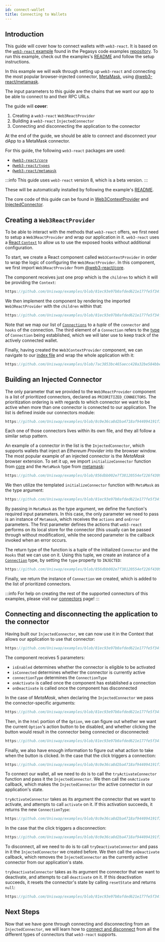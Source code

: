 ```yaml
---
id: connect-wallet
title: Connecting to Wallets
---     
```


## Introduction

This guide will cover how to connect wallets with `web3-react`. It is based on the [`web3-react` example](https://github.com/Uniswap/examples/tree/main/web3-react) found in the Pegasys code examples [repository](https://github.com/Uniswap/examples). To run this example, check out the examples's [README](https://github.com/Uniswap/examples/blob/main/web3-react/README.md) and follow the setup instructions.


In this example we will walk through setting up `web3-react` and connecting the most popular browser-injected connector, [MetaMask](https://metamask.io/), using [@web3-react/metamask](https://www.npmjs.com/package/@web3-react/metamask).


The input parameters to this guide are the chains that we want our app to be able to connect to and their RPC URLs.

The guide will **cover**:

1. Creating a `web3-react` `Web3ReactProvider`
2. Building a `web3-react` `InjectedConnector`
3. Connecting and disconnecting the application to the connector

At the end of the guide, we should be able to connect and disconnect your dApp to a MetaMask connector.

For this guide, the following `web3-react` packages are used:

- [`@web3-react/core`](https://www.npmjs.com/package/@web3-react/core)
- [`@web3-react/types`](https://www.npmjs.com/package/@web3-react/types)
- [`@web3-react/metamask`](https://www.npmjs.com/package/@web3-react/metamask)

:::info
This guide uses `web3-react` version 8, which is a beta version.
:::

These will be automatically installed by following the example's [README](https://github.com/Uniswap/examples/blob/main/web3-react/README.md).

The core code of this guide can be found in [Web3ContextProvider](https://github.com/Uniswap/examples/blob/main/web3-react/src/libs/components/Web3ContextProvider.tsx) and [InjectedConnector](https://github.com/Uniswap/examples/blob/main/web3-react/src/libs/injected.ts).

## Creating a `Web3ReactProvider`

To be able to interact with the methods that `web3-react` offers, we first need to setup a `Web3ReactProvider` and wrap our application in it. `web3-react` uses a [React `Context`](https://reactjs.org/docs/context.html) to allow us to use the exposed hooks without additional configuration. 

To start, we create a React component called `Web3ContextProvider` in order to wrap the logic of configuring the `Web3ReactProvider`. In this component, we first import  `Web3ReactProvider` from [@web3-react/core](https://www.npmjs.com/package/@web3-react/core).

The component receives just one prop which is the `children` to which it will be providing the `Context`:

```typescript reference title="Defining the Web3React component" referenceLinkText="View on Github" customStyling
https://github.com/Uniswap/examples/blob/81ec93e97b0afded621e177fe5f34fc9f98f80b0/web3-react/src/libs/components/Web3ContextProvider.tsx#L24
```

We then implement the component by rendering the imported `Web3ReactProvider` with the `children` within that:


```typescript reference title="Implementing the component" referenceLinkText="View on Github" customStyling
https://github.com/Uniswap/examples/blob/81ec93e97b0afded621e177fe5f34fc9f98f80b0/web3-react/src/libs/components/Web3ContextProvider.tsx#L30-L34
```

Note that we map our list of [`Connections`](https://github.com/Uniswap/examples/blob/856dbb002e7f38120554ef226f4309c96ce6ea79/web3-react/src/libs/connections.ts#L10) to a *tuple* of the `connector` and `hooks` of the connection. The third element of a `Connection` refers to the [type](https://github.com/Uniswap/examples/blob/06980acc8f6d484b719d2c60f5bfe9d766cb95d6/web3-react/src/libs/connections.ts#L16) of `Connection` being established, which we will later use to keep track of the actively connected wallet.

Finally, having created the `Web3ContextProvider` component, we can navigate to our [index file](https://github.com/Uniswap/examples/blob/feat/web3-react/web3-react/src/index.tsx) and wrap the whole application with it:

```typescript reference title="Wrapping our app with the web3 context" referenceLinkText="View on Github" customStyling
https://github.com/Uniswap/examples/blob/7ac3853bc465aecc428a32be584bbeb833b0a63c/web3-react/src/index.tsx#L16-L22
```

## Building an Injected Connector

The only parameter that we provided to the `Web3ReactProvider` component is a list of prioritized connectors, declared as `PRIORITIZED_CONNECTORS`. The prioritization ordering is with regards to which connector we want to be active when more than one connector is connected to our application. The list is defined inside our connectors module: 
```typescript reference title="Creating the prioritized Connectors list" referenceLinkText="View on Github" customStyling
https://github.com/Uniswap/examples/blob/8c0e36ca8d2ba4718af944094191f39da62a9c5c/web3-react/src/libs/connections.ts#L33-L39
```

Each one of those connectors lives within its own file, and they all follow a similar setup pattern. 

An example of a connector in the list is the `InjectedConnector`, which supports wallets that inject an *Ethereum Provider* into the browser window. The most popular example of an injected connector is the *MetaMask* browser extension. To set it up, we import `initializeConnector` function from [core]((https://www.npmjs.com/package/@web3-react/core)) and the `MetaMask` type from [metamask]((https://www.npmjs.com/package/@web3-react/core)):

```typescript reference title="Importing Connector dependencies" referenceLinkText="View on Github" customStyling
https://github.com/Uniswap/examples/blob/856dbb002e7f38120554ef226f4309c96ce6ea79/web3-react/src/libs/injected.ts#L1-L2
```

We then utilize the templated `initializeConnector` function with `MetaMask` as the type argument:

```typescript reference title="Initializing the MetaMask connector" referenceLinkText="View on Github" customStyling
https://github.com/Uniswap/examples/blob/81ec93e97b0afded621e177fe5f34fc9f98f80b0/web3-react/src/libs/injected.ts#L7-L9
```

By passing in `MetaMask` as the type argument, we define the function's required input parameters. In this case, the only parameter we need to pass is an instance of `Metamask`, which receives the `actions` and `onError` parameters. The first parameter defines the actions that `web3-react` performs on its local store for the connector (this usually can be passed through without modification), while the second parameter is the callback invoked when an error occurs.

The return type of the function is a tuple of the initialized `Connector` and the `Hooks` that we can use on it. Using this tuple, we create an instance of a [`Connection`](https://github.com/Uniswap/examples/blob/856dbb002e7f38120554ef226f4309c96ce6ea79/web3-react/src/libs/connections.ts#L10) type, by setting the `type` property to `INJECTED`:


```typescript reference title="Creating a connection instance" referenceLinkText="View on Github" customStyling
https://github.com/Uniswap/examples/blob/856dbb002e7f38120554ef226f4309c96ce6ea79/web3-react/src/libs/injected.ts#L16-L20
```

Finally, we return the instance of `Connection` we created, which is added to the list of prioritized connectors. 

:::info
For help on creating the rest of the supported connectors of this examples, please visit our [connectors](./connectors.md) page!
:::


## Connecting and  disconnecting the application to the connector

Having built our `InjectedConnector`, we can now use it in the Context that allows our application to use that connector:

```typescript reference title="Creating the Option component" referenceLinkText="View on Github" customStyling
https://github.com/Uniswap/examples/blob/81ec93e97b0afded621e177fe5f34fc9f98f80b0/web3-react/src/libs/components/Option.tsx#L5-L11
```

The component receives 5 parameters:
- `isEnabled` determines whether the connector is eligible to be activated
- `isConnected` determines whether the connector is currently active 
- `connectionType` determines the `ConnectionType`
- `onActivate` is called once the component has established a connection 
- `onDeactivate` is called once the component has disconnected

In the case of *MetaMask*, when declaring the `InjectedConnector` we pass the connector-specific arguments:

```typescript reference title="Creating an injected connector" referenceLinkText="View on Github" customStyling
https://github.com/Uniswap/examples/blob/81ec93e97b0afded621e177fe5f34fc9f98f80b0/web3-react/src/libs/components/ConnectionOptions.tsx#L26-L32
```

Then, in the `html` portion of the `Option`, we can figure out whether we want the current `Option`'s action button to be disabled, and whether clicking the button would result in the connector being connected or disconnected:

```typescript reference title="The component user interface" referenceLinkText="View on Github" customStyling
https://github.com/Uniswap/examples/blob/81ec93e97b0afded621e177fe5f34fc9f98f80b0/web3-react/src/libs/components/Option.tsx#L38-L42
```

Finally, we also have enough information to figure out what action to take when the button is clicked. In the case that the click triggers a connection:

```typescript reference title="On connecting to a Connector" referenceLinkText="View on Github" customStyling
https://github.com/Uniswap/examples/blob/8c0e36ca8d2ba4718af944094191f39da62a9c5c/web3-react/src/libs/components/Option.tsx#L38-L42
```

To connect our wallet, all we need to do is to call the `tryActivateConnector` function and pass it the `InjectedConnector`. We then call the `onActivate` callback, which makes the `InjectedConnector` the active connector in our application's state.


`tryActivateConnector` takes as its argument the connector that we want to activate, and attempts to call `activate` on it. If this activation succeeds, it returns the new `ConnectionType`:


```typescript reference title="The implementation of tryActivateConnector" referenceLinkText="View on Github" customStyling
https://github.com/Uniswap/examples/blob/8c0e36ca8d2ba4718af944094191f39da62a9c5c/web3-react/src/libs/connections.ts#L90-L92
```


In the case that the click triggers a disconnection:

```typescript reference title="On disconnecting from a Connector" referenceLinkText="View on Github" customStyling
https://github.com/Uniswap/examples/blob/8c0e36ca8d2ba4718af944094191f39da62a9c5c/web3-react/src/libs/components/Option.tsx#L29-L36
```


To disconnect, all we need to do is to call `tryDeactivateConnector` and pass in it the `InjectedConnector` we created before. We then call the `onDeactivate` callback, which removes the `InjectedConnector` as the currently active connector from our application's state.

`tryDeactivateConnector` takes as its argument the connector that we want to deactivate, and attempts to call `deactivate` on it. If this deactivation succeeds, it resets the connector's state by calling `resetState` and returns `null`:

```typescript reference title="The implementation of tryDeactivateConnector" referenceLinkText="View on Github" customStyling
https://github.com/Uniswap/examples/blob/81ec93e97b0afded621e177fe5f34fc9f98f80b0/web3-react/src/libs/connections.ts#L98-L100
```

## Next Steps

Now that we have gone through connecting and disconnecting from an `InjectedConnector`, we will learn how to [connect and disconnect](./02-connectors.md) from all the different types of connectors that `web3-react` supports.


